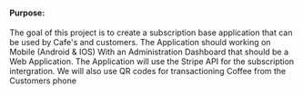 #### Purpose:
The goal of this project is to create a subscription base application that can be used by Cafe's and customers. The Application should working on Mobile (Android & IOS) With an Administration Dashboard that should be a Web Application.  The Application will use the Stripe API for the subscription intergration. We will also use QR codes for transactioning Coffee from the Customers phone

